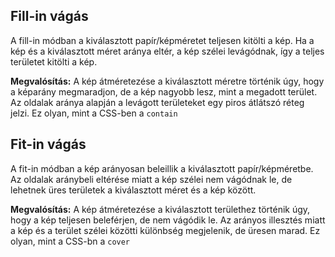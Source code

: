 ## Fill-in vágás
A fill-in módban a kiválasztott papír/képméretet teljesen kitölti a kép. Ha a kép és a kiválasztott méret aránya eltér, a kép szélei levágódnak, így a teljes területet kitölti a kép.

**Megvalósítás:** A kép átméretezése a kiválasztott méretre történik úgy, hogy a képarány megmaradjon, de a kép nagyobb lesz, mint a megadott terület. Az oldalak aránya alapján a levágott területeket egy piros átlátszó réteg jelzi. Ez olyan, mint a CSS-ben a `contain`


## Fit-in vágás
A fit-in módban a kép arányosan beleillik a kiválasztott papír/képméretbe. Az oldalak aránybeli eltérése miatt a kép szélei nem vágódnak le, de lehetnek üres területek a kiválasztott méret és a kép között.

**Megvalósítás:** A kép átméretezése a kiválasztott területhez történik úgy, hogy a kép teljesen beleférjen, de nem vágódik le. Az arányos illesztés miatt a kép és a terület szélei közötti különbség megjelenik, de üresen marad. Ez olyan, mint a CSS-bn a `cover`
